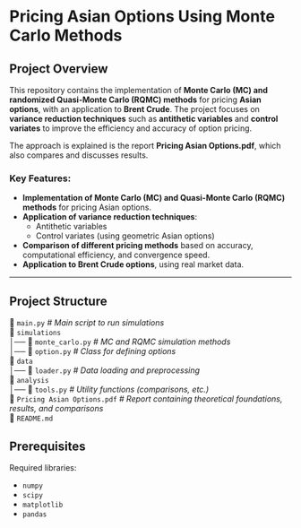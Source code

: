 # Pricing Asian Options Using Monte Carlo Methods

## Project Overview

This repository contains the implementation of **Monte Carlo (MC) and randomized Quasi-Monte Carlo (RQMC) methods** for pricing **Asian options**, with an application to **Brent Crude**. The project focuses on **variance reduction techniques** such as **antithetic variables** and **control variates** to improve the efficiency and accuracy of option pricing.

The approach is explained is the report **Pricing Asian Options.pdf**, which also compares and discusses results.

### Key Features:
- **Implementation of Monte Carlo (MC) and Quasi-Monte Carlo (RQMC) methods** for pricing Asian options.
- **Application of variance reduction techniques**: 
  - Antithetic variables
  - Control variates (using geometric Asian options)
- **Comparison of different pricing methods** based on accuracy, computational efficiency, and convergence speed.
- **Application to Brent Crude options**, using real market data.

---

## Project Structure
 
📜 `main.py`                    _# Main script to run simulations_  
📁 `simulations`  
│── 📜 `monte_carlo.py`         _# MC and RQMC simulation methods_  
│── 📜 `option.py`              _# Class for defining options_  
📁 `data`  
│── 📜 `loader.py`              _# Data loading and preprocessing_  
📁 `analysis`  
│── 📜 `tools.py`               _# Utility functions (comparisons, etc.)_  
📄 `Pricing Asian Options.pdf`  _# Report containing theoretical foundations, results, and comparisons_  
📄 `README.md`

## Prerequisites

Required libraries:
- `numpy`
- `scipy`
- `matplotlib`
- `pandas`
